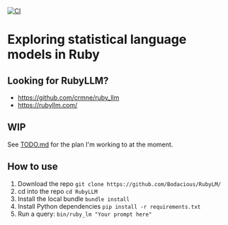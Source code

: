 [![CI](https://github.com/Bodacious/RubyLLM/actions/workflows/ci.yml/badge.svg)](https://github.com/Bodacious/RubyLLM/actions/workflows/ci.yml)

# Exploring statistical language models in Ruby

## Looking for RubyLLM?

- https://github.com/crmne/ruby_llm
- https://rubyllm.com/


## WIP

See [TODO.md](./TODO.md) for the plan I'm working to at the moment.

## How to use

1. Download the repo `git clone https://github.com/Bodacious/RubyLM/`
2. cd into the repo `cd RubyLLM`
3. Install the local bundle `bundle install`
4. Install Python dependencies `pip install -r requirements.txt`
5. Run a query: `bin/ruby_lm "Your prompt here"`
